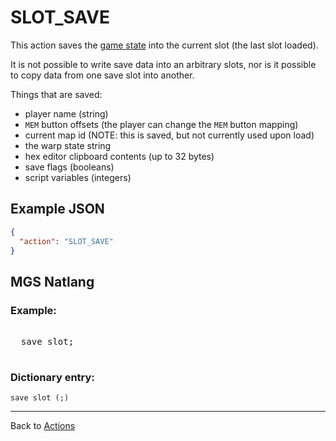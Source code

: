 # SLOT_SAVE

This action saves the [game state](../scripts/save_data) into the current slot (the last slot loaded).

It is not possible to write save data into an arbitrary slots, nor is it possible to copy data from one save slot into another.

Things that are saved:

- player name (string)
- `MEM` button offsets (the player can change the `MEM` button mapping)
- current map id (NOTE: this is saved, but not currently used upon load)
- the warp state string
- hex editor clipboard contents (up to 32 bytes)
- save flags (booleans)
- script variables (integers)

## Example JSON

```json
{
  "action": "SLOT_SAVE"
}
```

## MGS Natlang

### Example:

<pre class="HyperMD-codeblock mgs">

  <span class="verb">save</span> <span class="target">slot</span><span class="terminator">;</span>

</pre>

### Dictionary entry:

```
save slot (;)
```

---

Back to [Actions](../actions)
